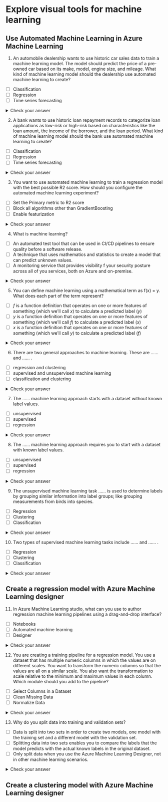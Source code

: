 # Explore visual tools for machine learning

## Use Automated Machine Learning in Azure Machine Learning
1. An automobile dealership wants to use historic car sales data to train a machine learning model. The model should predict the price of a pre-owned car based on its make, model, engine size, and mileage. What kind of machine learning model should the dealership use automated machine learning to create?
- [ ] Classification
- [ ] Regression
- [ ] Time series forecasting
 
<details>
  <summary>Check your answer</summary>

- [ ] Classification
- [x] Regression: Correct. To predict a numeric value, use a regression model.
- [ ] Time series forecasting 
</details>

2. A bank wants to use historic loan repayment records to categorize loan applications as low-risk or high-risk based on characteristics like the loan amount, the income of the borrower, and the loan period. What kind of machine learning model should the bank use automated machine learning to create?
- [ ] Classification
- [ ] Regression
- [ ] Time series forecasting

<details>
  <summary>Check your answer</summary>

- [x] Classification: Correct. To predict a category, or class, use a classification model.
- [ ] Regression
- [ ] Time series forecasting
</details>

3. You want to use automated machine learning to train a regression model with the best possible R2 score. How should you configure the automated machine learning experiment?
- [ ] Set the Primary metric to R2 score
- [ ] Block all algorithms other than GradientBoosting
- [ ] Enable featurization

<details>
  <summary>Check your answer</summary>

- [ ] Set the Primary metric to R2 score: Correct. The primary metric determines the metric used to evaluate the best performing model.
- [ ] Block all algorithms other than GradientBoosting
- [ ] Enable featurization
</details>

4. What is machine learning?
- [ ] An automated test tool that can be used in CI/CD pipelines to ensure quality before a software release.
- [ ] A technique that uses mathematics and statistics to create a model that can predict unknown values.
- [ ] A monitoring service that provides visibility f your security posture across all of you services, both on Azure and on-premise.

<details>
  <summary>Check your answer</summary>

- [ ] Azure Test Plans is an automated test tool that can be used in CI/CD pipelines to ensure quality before a software release.
- [X] Machine learning is a technique that uses mathematics and statistics to create a model that can predict unknown values.
- [ ] Azure Security Center is a monitoring service that provides visibility f your security posture across all of you services, both on Azure and on-premise.
</details>

5. You can define machine learning using a mathematical term as f(x) = y. What does each part of the term represent?
- [ ] _f_ is a function definition that operates on one or more features of something (which we'll call _x_) to calculate a predicted label (_y_)
- [ ] _y_ is a function definition that operates on one or more features of something (which we'll call _f_) to calculate a predicted label (_x_)
- [ ] _x_ is a function definition that operates on one or more features of something (which we'll call _y_) to calculate a predicted label (_f_)

<details>
  <summary>Check your answer</summary>

- [x] _f_ is a function definition that operates on one or more features of something (which we'll call _x_) to calculate a predicted label (_y_)
- [ ] _y_ is a function definition that operates on one or more features of something (which we'll call _f_) to calculate a predicted label (_x_)
- [ ] _x_ is a function definition that operates on one or more features of something (which we'll call _y_) to calculate a predicted label (_f_)
</details>

6. There are two general approaches to machine learning. These are ...... and ...... .
- [ ] regression and clustering
- [ ] supervised and unsupervised machine learning
- [ ] classification and clustering

<details>
  <summary>Check your answer</summary>

- [ ] regression and clustering
- [x] supervised and unsupervised machine learning
- [ ] classification and clustering
</details>

7. The ...... machine learning approach starts with a dataset without known label values.
- [ ] unsupervised
- [ ] supervised
- [ ] regression

<details>
  <summary>Check your answer</summary>

- [x] unsupervised
- [ ] supervised
- [ ] regression 
</details>

8. The ...... machine learning approach requires you to start with a dataset with known label values.
- [ ] unsupervised
- [ ] supervised
- [ ] regression

<details>
  <summary>Check your answer</summary>

- [ ] unsupervised
- [x] supervised
- [ ] regression 
</details>

9. The unsupervised machine learning task ...... is used to determine labels by grouping similar information into label groups; like grouping measurements from birds into species.
- [ ] Regression
- [ ] Clustering
- [ ] Classification

<details>
  <summary>Check your answer</summary>

- [ ] Regression
- [x] Clustering
- [ ] Classification
</details>

10. Two types of supervised machine learning tasks include ...... and ...... .
- [ ] Regression
- [ ] Clustering
- [ ] Classification

<details>
  <summary>Check your answer</summary>

- [x] Regression: used to predict a continuous value; like a price, a sales total, or some other measure.
- [ ] Clustering: used to determine labels by grouping similar information into label groups; like grouping measurements from birds into species.
- [x] Classification: used to determine a binary class label; like whether a patient has diabetes or not.
</details>

## Create a regression model with Azure Machine Learning designer

11. In Azure Machine Learning studio, what can you use to author regression machine learning pipelines using a drag-and-drop interface?
- [ ] Notebooks
- [ ] Automated machine learning
- [ ] Designer

<details>
  <summary>Check your answer</summary>

- [ ] Notebooks: Incorrect. You can use Notebooks to author machine learning projects with code.
- [ ] Automated machine learning: Incorrect. You can use AutoML to author regression pipelines with a click-through wizard.
- [x] Designer: Correct. You can use Designer to author regression pipelines with a drag-and-drop interface.
</details>

12. You are creating a training pipeline for a regression model. You use a dataset that has multiple numeric columns in which the values are on different scales. You want to transform the numeric columns so that the values are all on a similar scale. You also want the transformation to scale relative to the minimum and maximum values in each column. Which module should you add to the pipeline?
- [ ] Select Columns in a Dataset
- [ ] Clean Missing Data
- [ ] Normalize Data

<details>
  <summary>Check your answer</summary>

- [ ] Select Columns in a Dataset
- [ ] Clean Missing Data
- [x] Normalize Data Correct. When you transform numeric data to be on a similar scale, use a Normalize Data module.
</details>

13. Why do you split data into training and validation sets?
- [ ] Data is split into two sets in order to create two models, one model with the training set and a different model with the validation set.
- [ ] Splitting data into two sets enables you to compare the labels that the model predicts with the actual known labels in the original dataset.
- [ ] Only split data when you use the Azure Machine Learning Designer, not in other machine learning scenarios.

<details>
  <summary>Check your answer</summary>

- [ ] Data is split into two sets in order to create two models, one model with the training set and a different model with the validation set.
  - Incorrect. The validation set is used to test the model created with the training set.
- [x] Splitting data into two sets enables you to compare the labels that the model predicts with the actual known labels in the original dataset.
  - Correct. You want to test the model created with training data on validation data to see how well the model performs with data it was not trained on.
- [ ] Only split data when you use the Azure Machine Learning Designer, not in other machine learning scenarios. 
  - Incorrect. Splitting data into training and validation sets is an important part of all machine learning scenarios.
</details>

## Create a clustering model with Azure Machine Learning designer